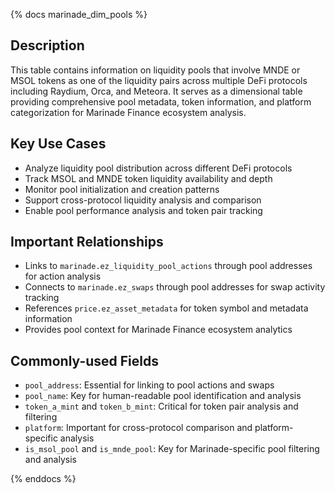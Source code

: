 {% docs marinade_dim_pools %}

## Description
This table contains information on liquidity pools that involve MNDE or MSOL tokens as one of the liquidity pairs across multiple DeFi protocols including Raydium, Orca, and Meteora. It serves as a dimensional table providing comprehensive pool metadata, token information, and platform categorization for Marinade Finance ecosystem analysis.

## Key Use Cases
- Analyze liquidity pool distribution across different DeFi protocols
- Track MSOL and MNDE token liquidity availability and depth
- Monitor pool initialization and creation patterns
- Support cross-protocol liquidity analysis and comparison
- Enable pool performance analysis and token pair tracking

## Important Relationships
- Links to `marinade.ez_liquidity_pool_actions` through pool addresses for action analysis
- Connects to `marinade.ez_swaps` through pool addresses for swap activity tracking
- References `price.ez_asset_metadata` for token symbol and metadata information
- Provides pool context for Marinade Finance ecosystem analytics

## Commonly-used Fields
- `pool_address`: Essential for linking to pool actions and swaps
- `pool_name`: Key for human-readable pool identification and analysis
- `token_a_mint` and `token_b_mint`: Critical for token pair analysis and filtering
- `platform`: Important for cross-protocol comparison and platform-specific analysis
- `is_msol_pool` and `is_mnde_pool`: Key for Marinade-specific pool filtering and analysis

{% enddocs %} 